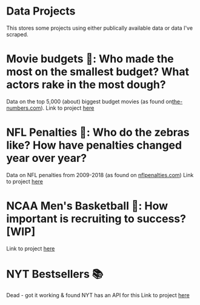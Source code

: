 # Data Projects

This stores some projects using either publically available data or data I've scraped.

# Movie budgets 🎥: Who made the most on the smallest budget? What actors rake in the most dough?
Data on the top 5,000 (about) biggest budget movies (as found on[the-numbers.com](https://www.the-numbers.com/movie/budgets/all)).
Link to project [here](movie-budgets/README.md)

# NFL Penalties 🏈: Who do the zebras like? How have penalties changed year over year?
Data on NFL penalties from 2009-2018 (as found on [nflpenalties.com](https://www.nflpenalties.com/))
Link to project [here](nfl-penalties/README.md)

# NCAA Men's Basketball 🏀: How important is recruiting to success? [**WIP**]
Link to project [here](cbb-recruiting/README.md)

# NYT Bestsellers 📚
Dead - got it working & found NYT has an API for this
Link to project [here](NYT/README.md)
